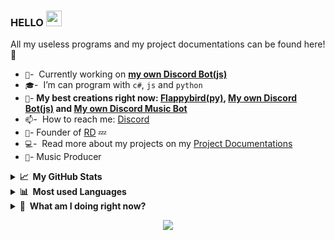 ### HELLO <a href="https://yungbeatz-carrd.co"><img src="https://media.giphy.com/media/hvRJCLFzcasrR4ia7z/giphy.gif" width="25px"></a>
All my useless programs and my project documentations can be found here! :rofl:

- `🏢`- &nbsp;Currently working on **[my own Discord Bot(js)](https://github.com/yungbeatz/Personal-Discord-Bot)**
- `🎓`- &nbsp;I’m can program with `c#`, `js` and `python`
- `👻`- **My best creations right now: [Flappybird(py)](https://github.com/yungbeatz/flappybird), [My own Discord Bot(js)](https://github.com/yungbeatz/Personal-Discord-Bot) and [My own Discord Music Bot](https://github.com/Music-Bot)**
- `📫`- &nbsp;How to reach me: [Discord](https://discord.com/users/605760781664911380) 
- `👑`- Founder of [RD](https://relaxed-downtown.com) 💤
- `💻`- &nbsp;Read more about my projects on my [Project Documentations](https://github.com/yungbeatz/My-Portfolios)
- `🎵`- Music Producer



<details>
  <summary><b>📈&nbsp;&nbsp;My GitHub Stats</b></summary>
  <br/>
  <p align="center"><br>
  <a href="https://github.com/yungbeatz">
    <img src="https://github-readme-stats.vercel.app/api?username=yungbeatz&show_icons=true&theme=dark"/>
     </a>
</details>
<details>
  <summary><b>📊&nbsp;&nbsp;Most used Languages</b></summary>
  <br/>
  <p align="center"><br>
 <p align="center"><br>
  <a href="https://github.com/yungbeatz">
    <img src="https://github-readme-stats.vercel.app/api/top-langs/?username=yungbeatz&theme=dark"/>
     </a>
  </p>
</details>
<details>
  <summary><b>👀&nbsp;&nbsp;What am I doing right now?</b></summary>
  <br/>
  <p align="center"><br>
 <p align="center"><br>
  <a href="https://discord.com/users/605760781664911380">
    <img src="https://lanyard-profile-readme.vercel.app/api/605760781664911380"/>
     </a>
  </p>
</details>
<p align="center">
  <img src="https://capsule-render.vercel.app/api?type=waving&color=gradient&height=60&section=footer"/>
</p>









 










